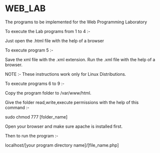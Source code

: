 # WEB_LAB

The programs to be implemented for the Web Programming Laboratory

To execute the Lab programs from 1 to 4 :-
  
  Just open the .html file with the help of a browser

To execute program 5 :-
  
  Save the xml file with the .xml extension. Run the .xml file with the help of a browser.
  

NOTE :- These instructions work only for Linux Distributions.

  
To execute programs 6 to 9 :-

Copy the program folder to /var/www/html.

Give the folder read,write,execute permissions with the help of this command :-

sudo chmod 777 [folder_name]

Open your browser and make sure apache is installed first.

Then to run the program :-

localhost/[your program directory name]/[file_name.php]
